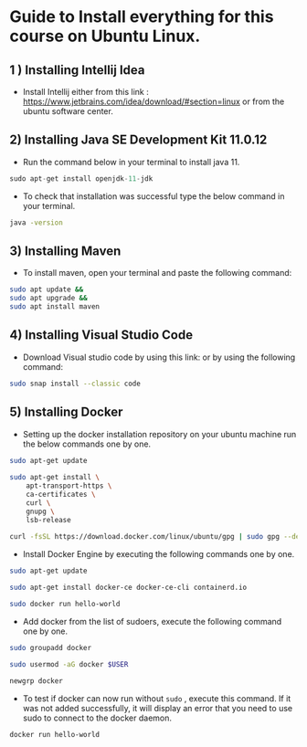 # Guide to Install everything for this course on Ubuntu Linux.



## 1 ) Installing Intellij Idea

- Install Intellij either from this link : https://www.jetbrains.com/idea/download/#section=linux or from the ubuntu software center.

## 2) Installing Java SE Development Kit 11.0.12 

- Run the command below in your terminal to install java 11.

```java
sudo apt-get install openjdk-11-jdk
```

- To check that installation was successful type the below command in your terminal.

```bash
java -version
```

## 3) Installing Maven

- To install maven, open your terminal and paste the following command:

```bash
sudo apt update &&
sudo apt upgrade &&
sudo apt install maven
```

## 4) Installing Visual Studio Code

- Download Visual studio code by using this link: or by using the following command:

```bash
sudo snap install --classic code
```

## 5) Installing Docker

- Setting up the docker installation repository on your ubuntu machine run the below commands one by one.

```bash
sudo apt-get update
 
sudo apt-get install \
    apt-transport-https \
    ca-certificates \
    curl \
    gnupg \
    lsb-release
    
curl -fsSL https://download.docker.com/linux/ubuntu/gpg | sudo gpg --dearmor -o /usr/share/keyrings/docker-archive-keyring.gpg

```

- Install Docker Engine by executing the following commands one by one.

```bash
sudo apt-get update

sudo apt-get install docker-ce docker-ce-cli containerd.io

sudo docker run hello-world 
```

- Add docker from the list of sudoers, execute the following command one by one.

```bash
sudo groupadd docker

sudo usermod -aG docker $USER

newgrp docker
```

- To test if docker can now run without `sudo` , execute this command.  If it was not added successfully, it will display an error that you need to use sudo to connect to the docker daemon. 

```bash
docker run hello-world
```

